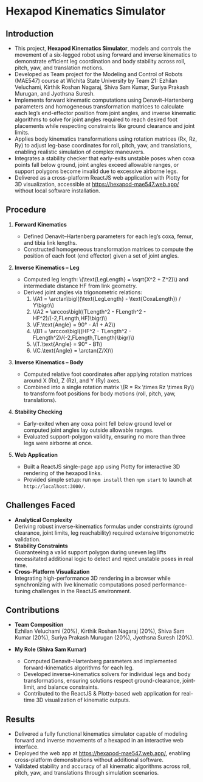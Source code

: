 # Hexapod Kinematics Simulator

## Introduction
- This project, **Hexapod Kinematics Simulator**, models and controls the movement of a six-legged robot using forward and inverse kinematics to demonstrate efficient leg coordination and body stability across roll, pitch, yaw, and translation motions. 
- Developed as Team project for the Modeling and Control of Robots (MAE547) course at Wichita State University by Team 21: Ezhilan Veluchami, Kirthik Roshan Nagaraj, Shiva Sam Kumar, Suriya Prakash Murugan, and Jyothsna Suresh. 
- Implements forward kinematic computations using Denavit–Hartenberg parameters and homogeneous transformation matrices to calculate each leg’s end-effector position from joint angles, and inverse kinematic algorithms to solve for joint angles required to reach desired foot placements while respecting constraints like ground clearance and joint limits. 
- Applies body kinematics transformations using rotation matrices (Rx, Rz, Ry) to adjust leg-base coordinates for roll, pitch, yaw, and translations, enabling realistic simulation of complex maneuvers. 
- Integrates a stability checker that early-exits unstable poses when coxa points fall below ground, joint angles exceed allowable ranges, or support polygons become invalid due to excessive airborne legs. 
- Delivered as a cross-platform ReactJS web application with Plotty for 3D visualization, accessible at https://hexapod-mae547.web.app/ without local software installation. 

## Procedure
1. **Forward Kinematics**  
   - Defined Denavit–Hartenberg parameters for each leg’s coxa, femur, and tibia link lengths.  
   - Constructed homogeneous transformation matrices to compute the position of each foot (end effector) given a set of joint angles. 

2. **Inverse Kinematics – Leg**  
   - Computed leg length: \\(\text{LegLength} = \sqrt{X^2 + Z^2}\\) and intermediate distance HF from link geometry.  
   - Derived joint angles via trigonometric relations:  
     1. \\(A1 = \arctan\bigl((\text{LegLength} - \text{CoxaLength}) / Y\bigr)\\)  
     2. \\(A2 = \arccos\bigl((TLength^2 - FLength^2 - HF^2)/(-2\,FLength\,HF)\bigr)\\)  
     3. \\(F.\text{Angle} = 90° - A1 + A2\\)  
     4. \\(B1 = \arccos\bigl((HF^2 - TLength^2 - FLength^2)/(-2\,FLength\,TLength)\bigr)\\)  
     5. \\(T.\text{Angle} = 90° - B1\\)  
     6. \\(C.\text{Angle} = \arctan(Z/X)\\) 

3. **Inverse Kinematics – Body**  
   - Computed relative foot coordinates after applying rotation matrices around X (Rx), Z (Rz), and Y (Ry) axes.  
   - Combined into a single rotation matrix \\(R = Rx \times Rz \times Ry\\) to transform foot positions for body motions (roll, pitch, yaw, translations).
4. **Stability Checking**  
   - Early-exited when any coxa point fell below ground level or computed joint angles lay outside allowable ranges.  
   - Evaluated support-polygon validity, ensuring no more than three legs were airborne at once. 

5. **Web Application**  
   - Built a ReactJS single-page app using Plotty for interactive 3D rendering of the hexapod links.  
   - Provided simple setup: run `npm install` then `npm start` to launch at `http://localhost:3000/`. 

## Challenges Faced
- **Analytical Complexity**  
  Deriving robust inverse-kinematics formulas under constraints (ground clearance, joint limits, leg reachability) required extensive trigonometric validation.  
- **Stability Constraints**  
  Guaranteeing a valid support polygon during uneven leg lifts necessitated additional logic to detect and reject unstable poses in real time.
- **Cross-Platform Visualization**  
  Integrating high-performance 3D rendering in a browser while synchronizing with live kinematic computations posed performance-tuning challenges in the ReactJS environment.

## Contributions
- **Team Composition**  
  Ezhilan Veluchami (20%), Kirthik Roshan Nagaraj (20%), Shiva Sam Kumar (20%), Suriya Prakash Murugan (20%), Jyothsna Suresh (20%). 

- **My Role (Shiva Sam Kumar)**  
  - Computed Denavit–Hartenberg parameters and implemented forward-kinematics algorithms for each leg. 
  - Developed inverse-kinematics solvers for individual legs and body transformations, ensuring solutions respect ground-clearance, joint-limit, and balance constraints. 
  - Contributed to the ReactJS & Plotty-based web application for real-time 3D visualization of kinematic outputs. 

## Results
- Delivered a fully functional kinematics simulator capable of modeling forward and inverse movements of a hexapod in an interactive web interface. 
- Deployed the web app at https://hexapod-mae547.web.app/, enabling cross-platform demonstrations without additional software. 
- Validated stability and accuracy of all kinematic algorithms across roll, pitch, yaw, and translations through simulation scenarios. 